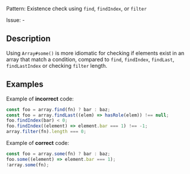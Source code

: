 Pattern: Existence check using `find`, `findIndex`, or `filter`

Issue: -

## Description

Using `Array#some()` is more idiomatic for checking if elements exist in an array that match a condition, compared to `find`, `findIndex`, `findLast`, `findLastIndex` or checking `filter` length.

## Examples

Example of **incorrect** code:
```javascript
const foo = array.find(fn) ? bar : baz;
const foo = array.findLast((elem) => hasRole(elem)) !== null;
foo.findIndex(bar) < 0;
foo.findIndex((element) => element.bar === 1) !== -1;
array.filter(fn).length === 0;
```

Example of **correct** code:
```javascript
const foo = array.some(fn) ? bar : baz;
foo.some((element) => element.bar === 1);
!array.some(fn);
```